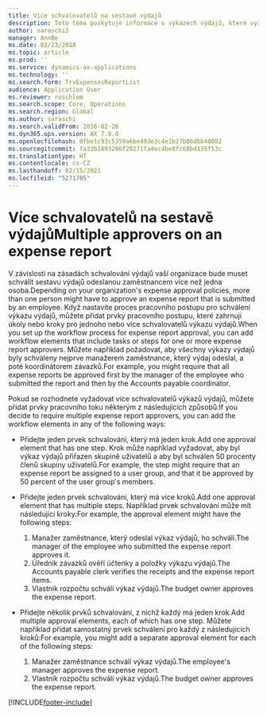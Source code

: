 ```yaml
---
title: Více schvalovatelů na sestavě výdajů
description: Toto téma poskytuje informace o výkazech výdajů, které vyžadují schválení více osobami.
author: saraschi2
manager: AnnBe
ms.date: 02/23/2018
ms.topic: article
ms.prod: ''
ms.service: dynamics-ax-applications
ms.technology: ''
ms.search.form: TrvExpensesReportList
audience: Application User
ms.reviewer: roschlom
ms.search.scope: Core, Operations
ms.search.region: Global
ms.author: saraschi
ms.search.validFrom: 2016-02-28
ms.dyn365.ops.version: AX 7.0.0
ms.openlocfilehash: 0fbe1c93c5359a6be493e3c4e1b27b06dbb48002
ms.sourcegitcommit: fa32b1893286f20271fa4ec4be8fc68bd135f53c
ms.translationtype: HT
ms.contentlocale: cs-CZ
ms.lasthandoff: 02/15/2021
ms.locfileid: "5271705"
---
```

# <a name="multiple-approvers-on-an-expense-report"></a><span data-ttu-id="d0c3e-103">Více schvalovatelů na sestavě výdajů</span><span class="sxs-lookup"><span data-stu-id="d0c3e-103">Multiple approvers on an expense report</span></span>

<span data-ttu-id="d0c3e-104">V závislosti na zásadách schvalování výdajů vaší organizace bude muset schválit sestavu výdajů odeslanou zaměstnancem více než jedna osoba.</span><span class="sxs-lookup"><span data-stu-id="d0c3e-104">Depending on your organization's expense approval policies, more than one person might have to approve an expense report that is submitted by an employee.</span></span> <span data-ttu-id="d0c3e-105">Když nastavíte proces pracovního postupu pro schválení výkazu výdajů, můžete přidat prvky pracovního postupu, které zahrnují úkoly nebo kroky pro jednoho nebo více schvalovatelů výkazu výdajů.</span><span class="sxs-lookup"><span data-stu-id="d0c3e-105">When you set up the workflow process for expense report approval, you can add workflow elements that include tasks or steps for one or more expense report approvers.</span></span> <span data-ttu-id="d0c3e-106">Můžete například požadovat, aby všechny výkazy výdajů byly schváleny nejprve manažerem zaměstnance, který výdaj odeslal, a poté koordinátorem závazků.</span><span class="sxs-lookup"><span data-stu-id="d0c3e-106">For example, you might require that all expense reports be approved first by the manager of the employee who submitted the report and then by the Accounts payable coordinator.</span></span>

<span data-ttu-id="d0c3e-107">Pokud se rozhodnete vyžadovat více schvalovatelů výkazů výdajů, můžete přidat prvky pracovního toku některým z následujících způsobů:</span><span class="sxs-lookup"><span data-stu-id="d0c3e-107">If you decide to require multiple expense report approvers, you can add the workflow elements in any of the following ways:</span></span>

- <span data-ttu-id="d0c3e-108">Přidejte jeden prvek schvalování, který má jeden krok.</span><span class="sxs-lookup"><span data-stu-id="d0c3e-108">Add one approval element that has one step.</span></span> <span data-ttu-id="d0c3e-109">Krok může například vyžadovat, aby byl výkaz výdajů přiřazen skupině uživatelů a aby byl schválen 50 procenty členů skupiny uživatelů.</span><span class="sxs-lookup"><span data-stu-id="d0c3e-109">For example, the step might require that an expense report be assigned to a user group, and that it be approved by 50 percent of the user group's members.</span></span>
- <span data-ttu-id="d0c3e-110">Přidejte jeden prvek schvalování, který má více kroků.</span><span class="sxs-lookup"><span data-stu-id="d0c3e-110">Add one approval element that has multiple steps.</span></span> <span data-ttu-id="d0c3e-111">Například prvek schvalování může mít následující kroky:</span><span class="sxs-lookup"><span data-stu-id="d0c3e-111">For example, the approval element might have the following steps:</span></span>

    1. <span data-ttu-id="d0c3e-112">Manažer zaměstnance, který odeslal výkaz výdajů, ho schválí.</span><span class="sxs-lookup"><span data-stu-id="d0c3e-112">The manager of the employee who submitted the expense report approves it.</span></span>
    2. <span data-ttu-id="d0c3e-113">Úředník závazků ověří účtenky a položky výkazu výdajů.</span><span class="sxs-lookup"><span data-stu-id="d0c3e-113">The Accounts payable clerk verifies the receipts and the expense report items.</span></span>
    3. <span data-ttu-id="d0c3e-114">Vlastník rozpočtu schválí výkaz výdajů.</span><span class="sxs-lookup"><span data-stu-id="d0c3e-114">The budget owner approves the expense report.</span></span>

- <span data-ttu-id="d0c3e-115">Přidejte několik prvků schvalování, z nichž každý má jeden krok.</span><span class="sxs-lookup"><span data-stu-id="d0c3e-115">Add multiple approval elements, each of which has one step.</span></span> <span data-ttu-id="d0c3e-116">Můžete například přidat samostatný prvek schválení pro každý z následujících kroků:</span><span class="sxs-lookup"><span data-stu-id="d0c3e-116">For example, you might add a separate approval element for each of the following steps:</span></span>

    1. <span data-ttu-id="d0c3e-117">Manažer zaměstnance schválí výkaz výdajů.</span><span class="sxs-lookup"><span data-stu-id="d0c3e-117">The employee's manager approves the expense report.</span></span>
    2. <span data-ttu-id="d0c3e-118">Vlastník rozpočtu schválí výkaz výdajů.</span><span class="sxs-lookup"><span data-stu-id="d0c3e-118">The budget owner approves the expense report.</span></span>


[!INCLUDE[footer-include](../includes/footer-banner.md)]